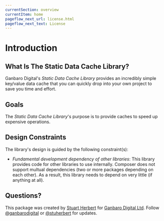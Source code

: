 ```yaml
---
currentSection: overview
currentItem: home
pageflow_next_url: license.html
pageflow_next_text: License
---
```


# Introduction

## What Is The Static Data Cache Library?

Ganbaro Digital's _Static Data Cache Library_ provides an incredibly simple key/value data cache that you can quickly drop into your own project to save you time and effort.

## Goals

The _Static Data Cache Library_'s purpose is to provide caches to speed up expensive operations.

## Design Constraints

The library's design is guided by the following constraint(s):

* _Fundamental development dependency of other libraries_: This library provides code for other libraries to use internally. Composer does not support multual dependencies (two or more packages depending on each other). As a result, this library needs to depend on very little (if anything at all).

## Questions?

This package was created by [Stuart Herbert](http://www.stuartherbert.com) for [Ganbaro Digital Ltd](http://ganbarodigital.com). Follow [@ganbarodigital](https://twitter.com/ganbarodigital) or [@stuherbert](https://twitter.com/stuherbert) for updates.
